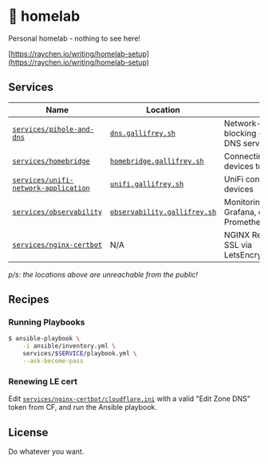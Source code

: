 # 🔬 homelab

Personal homelab - nothing to see here!

[https://raychen.io/writing/homelab-setup](https://raychen.io/writing/homelab-setup)

## Services

| Name                                                                       | Location                                                           | Purpose                                                             |
| -------------------------------------------------------------------------- | ------------------------------------------------------------------ | ------------------------------------------------------------------- |
| [`services/pihole-and-dns`](services/pihole-and-dns)                       | [`dns.gallifrey.sh`](https://dns.gallifrey.sh)                     | Network-wide domain/ads blocking + `dnsmasq` for local DNS server   |
| [`services/homebridge`](services/pihole-and-dns)                           | [`homebridge.gallifrey.sh`](https://homebridge.gallifrey.sh)       | Connecting unsupported devices to Apple HomeKit                     |
| [`services/unifi-network-application`](services/unifi-network-application) | [`unifi.gallifrey.sh`](https://unifi.gallifrey.sh)                 | UniFi controller for network devices                                |
| [`services/observability`](services/observability)                         | [`observability.gallifrey.sh`](https://observability.gallifrey.sh) | Monitoring stack via Grafana, cAdvisor, and Prometheus+NodeExporter |
| [`services/nginx-certbot`](services/nginx-certbot)                         | N/A                                                                | NGINX Reverse Proxy + SSL via LetsEncrypt/Certbot                   |

_p/s: the locations above are unreachable from the public!_

## Recipes

### Running Playbooks

```sh
$ ansible-playbook \
    -i ansible/inventory.yml \
    services/$SERVICE/playbook.yml \
    --ask-become-pass
```

### Renewing LE cert

Edit [`services/nginx-certbot/cloudflare.ini`](services/nginx-certbot/cloudflare.ini)
with a valid "Edit Zone DNS" token from CF, and run the Ansible playbook.

## License

Do whatever you want.
